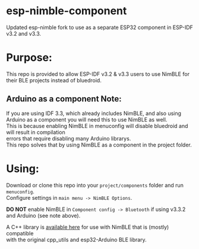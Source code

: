 # esp-nimble-component
Updated esp-nimble fork to use as a separate ESP32 component in ESP-IDF v3.2 and v3.3.  

# Purpose:
This repo is provided to allow ESP-IDF v3.2 & v3.3 users to use NimBLE for their BLE projects instead of bluedroid.  

## Arduino as a component Note:
If you are using IDF 3.3, which already includes NimBLE, and also using Arduino as a component you will need this to use NimBLE as well.  
This is because enabling NimBLE in menuconfig will disable bluedroid and will result in compilation  
errors that require disabling many Arduino librarys.  
This repo solves that by using NimBLE as a component in the project folder.  

# Using:
Download or clone this repo into your `project/components` folder and run `menuconfig`.  
Configure settings in `main menu -> NimBLE Options`.  
   
**DO NOT** enable NimBLE in `Component config -> Bluetooth` if using v3.3.2 and Arduino (see note above).  
   
A C++ library is [available here](https://github.com/h2zero/esp-nimble-cpp) for use with NimBLE that is (mostly) compatible  
with the original cpp_utils and esp32-Arduino BLE library.  
   
   
